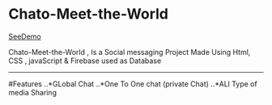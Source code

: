 # Chato-Meet-the-World

[SeeDemo](https://faiezwaseem.github.io/Chato-Meet-the-World/)

Chato-Meet-the-World   , Is a Social messaging Project Made Using Html, CSS , javaScript &amp; Firebase used as Database

***
#Features
..*GLobal Chat
..*One To One chat (private Chat)
..*ALl Type of media Sharing


